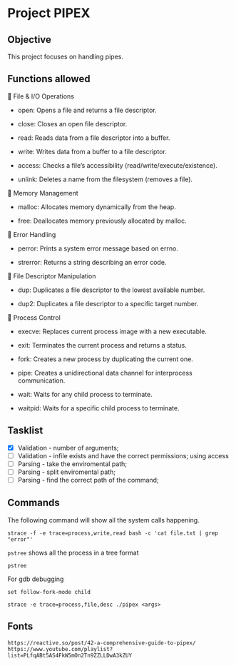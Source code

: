 # Project PIPEX
## Objective
This project focuses on handling pipes.
## Functions allowed
🧰 File & I/O Operations
- open: Opens a file and returns a file descriptor.

- close: Closes an open file descriptor.

- read: Reads data from a file descriptor into a buffer.

- write: Writes data from a buffer to a file descriptor.

- access: Checks a file’s accessibility (read/write/execute/existence).

- unlink: Deletes a name from the filesystem (removes a file).

🧠 Memory Management
- malloc: Allocates memory dynamically from the heap.

- free: Deallocates memory previously allocated by malloc.

🐛 Error Handling
- perror: Prints a system error message based on errno.

- strerror: Returns a string describing an error code.

🔁 File Descriptor Manipulation
- dup: Duplicates a file descriptor to the lowest available number.

- dup2: Duplicates a file descriptor to a specific target number.

🔧 Process Control
- execve: Replaces current process image with a new executable.

- exit: Terminates the current process and returns a status.

- fork: Creates a new process by duplicating the current one.

- pipe: Creates a unidirectional data channel for interprocess communication.

- wait: Waits for any child process to terminate.

- waitpid: Waits for a specific child process to terminate.

## Tasklist
- [x] Validation - number of arguments; 
- [ ] Validation - infile exists and have the correct permissions; using access
- [ ] Parsing - take the enviromental path; 
- [ ] Parsing - split enviromental path; 
- [ ] Parsing - find the correct path of the command; 

## Commands
The following command will show all the system calls happening.
```
strace -f -e trace=process,write,read bash -c 'cat file.txt | grep "error"'
```
`pstree` shows all the process in a tree format
```
pstree
```
For gdb debugging
```
set follow-fork-mode child
```
```
strace -e trace=process,file,desc ./pipex <args>
```
## Fonts
`https://reactive.so/post/42-a-comprehensive-guide-to-pipex/`
`https://www.youtube.com/playlist?list=PLfqABt5AS4FkW5mOn2Tn9ZZLLDwA3kZUY`
